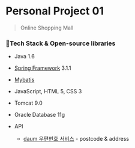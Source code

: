 # Personal Project 01

> Online Shopping Mall

### 🚩Tech Stack & Open-source libraries

- Java 1.6

- [Spring Framework](https://spring.io/projects/spring-framework) 3.1.1

- [Mybatis](https://mybatis.org/mybatis-3/ko/index.html)

-  JavaScript, HTML 5, CSS 3

- Tomcat 9.0

- Oracle Database 11g

- API

  - [daum 우편번호 서비스](http://postcode.map.daum.net/guide#usage) - postcode & address

    

